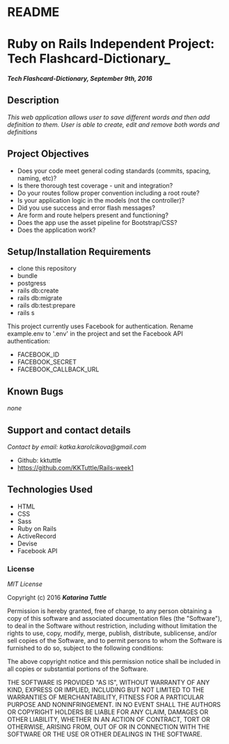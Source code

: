 # README

#  Ruby on Rails Independent Project: Tech Flashcard-Dictionary_

#### _Tech Flashcard-Dictionary, September 9th, 2016_

## Description

_This web application allows user to save different words and then add definition to them. User is able to create, edit and remove both words and definitions_

## Project Objectives

* Does your code meet general coding standards (commits, spacing, naming, etc)?
* Is there thorough test coverage - unit and integration?
* Do your routes follow proper convention including a root route?
* Is your application logic in the models (not the controller)?
* Did you use success and error flash messages?
* Are form and route helpers present and functioning?
* Does the app use the asset pipeline for Bootstrap/CSS?
* Does the application work?

## Setup/Installation Requirements

  * clone this repository
  * bundle
  * postgress
  * rails db:create
  * rails db:migrate
  * rails db:test:prepare
  * rails s  

  This project currently uses Facebook for authentication. Rename example.env to '.env' in the project and set the Facebook API authentication:

  - FACEBOOK_ID
  - FACEBOOK_SECRET
  - FACEBOOK_CALLBACK_URL

## Known Bugs
_none_

## Support and contact details

_Contact by email: katka.karolcikova@gmail.com_
* Github: kktuttle
* https://github.com/KKTuttle/Rails-week1

## Technologies Used

* HTML
* CSS
* Sass
* Ruby on Rails
* ActiveRecord
* Devise
* Facebook API

### License

*MIT License*

Copyright (c) 2016 **_Katarina Tuttle_**

Permission is hereby granted, free of charge, to any person obtaining a copy of this software and associated documentation files (the "Software"), to deal in the Software without restriction, including without limitation the rights to use, copy, modify, merge, publish, distribute, sublicense, and/or sell copies of the Software, and to permit persons to whom the Software is furnished to do so, subject to the following conditions:

The above copyright notice and this permission notice shall be included in all copies or substantial portions of the Software.

THE SOFTWARE IS PROVIDED "AS IS", WITHOUT WARRANTY OF ANY KIND, EXPRESS OR IMPLIED, INCLUDING BUT NOT LIMITED TO THE WARRANTIES OF MERCHANTABILITY, FITNESS FOR A PARTICULAR PURPOSE AND NONINFRINGEMENT. IN NO EVENT SHALL THE AUTHORS OR COPYRIGHT HOLDERS BE LIABLE FOR ANY CLAIM, DAMAGES OR OTHER LIABILITY, WHETHER IN AN ACTION OF CONTRACT, TORT OR OTHERWISE, ARISING FROM, OUT OF OR IN CONNECTION WITH THE SOFTWARE OR THE USE OR OTHER DEALINGS IN THE SOFTWARE.
